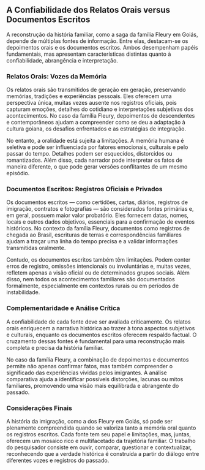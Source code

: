 ## A Confiabilidade dos Relatos Orais versus Documentos Escritos

A reconstrução da história familiar, como a saga da família Fleury em Goiás, depende de múltiplas fontes de informação. Entre elas, destacam-se os depoimentos orais e os documentos escritos. Ambos desempenham papéis fundamentais, mas apresentam características distintas quanto à confiabilidade, abrangência e interpretação.

### Relatos Orais: Vozes da Memória

Os relatos orais são transmitidos de geração em geração, preservando memórias, tradições e experiências pessoais. Eles oferecem uma perspectiva única, muitas vezes ausente nos registros oficiais, pois capturam emoções, detalhes do cotidiano e interpretações subjetivas dos acontecimentos. No caso da família Fleury, depoimentos de descendentes e contemporâneos ajudam a compreender como se deu a adaptação à cultura goiana, os desafios enfrentados e as estratégias de integração.

No entanto, a oralidade está sujeita a limitações. A memória humana é seletiva e pode ser influenciada por fatores emocionais, culturais e pelo passar do tempo. Detalhes podem ser esquecidos, distorcidos ou romantizados. Além disso, cada narrador pode interpretar os fatos de maneira diferente, o que pode gerar versões conflitantes de um mesmo episódio.

### Documentos Escritos: Registros Oficiais e Privados

Os documentos escritos — como certidões, cartas, diários, registros de imigração, contratos e fotografias — são considerados fontes primárias e, em geral, possuem maior valor probatório. Eles fornecem datas, nomes, locais e outros dados objetivos, essenciais para a confirmação de eventos históricos. No contexto da família Fleury, documentos como registros de chegada ao Brasil, escrituras de terras e correspondências familiares ajudam a traçar uma linha do tempo precisa e a validar informações transmitidas oralmente.

Contudo, os documentos escritos também têm limitações. Podem conter erros de registro, omissões intencionais ou involuntárias e, muitas vezes, refletem apenas a visão oficial ou de determinados grupos sociais. Além disso, nem todos os acontecimentos familiares são documentados formalmente, especialmente em contextos rurais ou em períodos de instabilidade.

### Complementaridade e Análise Crítica

A confiabilidade de cada fonte deve ser avaliada criticamente. Os relatos orais enriquecem a narrativa histórica ao trazer à tona aspectos subjetivos e culturais, enquanto os documentos escritos oferecem respaldo factual. O cruzamento dessas fontes é fundamental para uma reconstrução mais completa e precisa da história familiar.

No caso da família Fleury, a combinação de depoimentos e documentos permite não apenas confirmar fatos, mas também compreender o significado das experiências vividas pelos imigrantes. A análise comparativa ajuda a identificar possíveis distorções, lacunas ou mitos familiares, promovendo uma visão mais equilibrada e abrangente do passado.

### Considerações Finais

A história da imigração, como a dos Fleury em Goiás, só pode ser plenamente compreendida quando se valoriza tanto a memória oral quanto os registros escritos. Cada fonte tem seu papel e limitações, mas, juntas, oferecem um mosaico rico e multifacetado da trajetória familiar. O trabalho do pesquisador consiste em ouvir, comparar, questionar e contextualizar, reconhecendo que a verdade histórica é construída a partir do diálogo entre diferentes vozes e registros do passado.